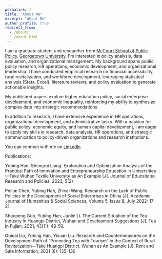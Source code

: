 ```yaml
---
permalink: /
title: "About Me"
excerpt: "About Me"
author_profile: true
redirect_from: 
  - /about/
  - /about.html
---
```


I am a graduate student and researcher from [McCourt School of Public Policy](https://mccourt.georgetown.edu/), [Georgetown University](https://www.georgetown.edu/). I'm interested in policy analysis, data evaluation, and organizational management. My background spans public policy research, HR operations, economic development, and organizational leadership. I have conducted empirical research on financial accessibility, rural revitalization, and workforce development, leveraging statistical analysis (Stata, Excel), literature reviews, and policy evaluation to generate actionable insights. 

My published papers explore higher education policy, social enterprise development, and economic inequality, reinforcing my ability to synthesize complex data into strategic recommendations.

In addition to research, I have extensive experience in HR operations, organizational development, and administrative tasks. With a passion for public policy, economic equity, and human capital development, I am eager to apply my skills in research, data analysis, HR operations, and strategic communication to policy-driven organizations and research institutions.

You can connect with me on [LinkedIn](http://www.linkedin.com/in/seroviahan)


Publications:

Yubing Han, Shengrui Liang. Exploration and Optimization Analysis of the Practical Path of Innovation and Entrepreneurship Education in Universities—Take Wuhan Textile University as An Example [J]. Journal of Educational Research and Policies, 2023, 5(2)

Peilun Chen, Yubing Han, Zhicai Wang. Research on the Lack of Public Policies in the Development of Social Enterprises in China [J]. Academic Journal of Humanities & Social Sciences, Volume 5, Issue 8, July 2022: 17-21.

Shaopeng Guo, Yubing Han, Junlin Li. The Current Situation of the Tea Industry in Huangpi District, Wuhan and Development Suggestions [J]. Tea in Fujian, 2021, 43(11): 49-50.

Guicai Liu, Yubing Han, Yixuan Liu. Research and Countermeasures on the Development Path of “Promoting Tea with Tourism” in the Context of Rural Revitalization—Take Huangpi District, Wuhan as An Example [J]. Rent and Sale Information, 2021 (8): 135-136
